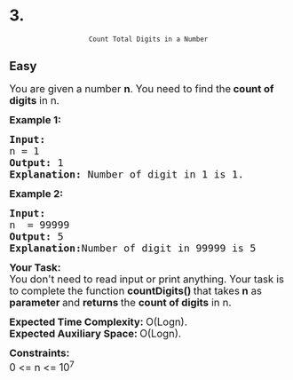# 3. 
                        Count Total Digits in a Number
##  Easy 
<div class="problem-statement">
                <p></p><p><span style="font-size:18px">You are given a number <strong>n</strong>. You need to find the<strong> count of digits</strong> in n.</span></p>

<p><span style="font-size:18px"><strong>Example 1:</strong></span></p>

<pre><span style="font-size:18px"><strong>Input:</strong></span><span style="font-size:18px"><strong>
</strong>n = 1
<strong>Output: </strong>1</span><span style="font-size:18px"><strong>
Explanation: </strong>Number of digit in 1 is 1.</span></pre>

<p><span style="font-size:18px"><strong>Example 2:</strong></span></p>

<pre><span style="font-size:18px"><strong>Input:</strong></span><span style="font-size:18px"><strong>
</strong>n  = 99999
<strong>Output: </strong>5
<strong>Explanation:</strong>Number of digit in 99999 is 5</span></pre>

<p><span style="font-size:18px"><strong>Your Task:</strong><br>
You don't need to read input or print anything. Your task is to complete the function </span><span style="font-size:18px"> <strong>countDigits()&nbsp;</strong>that takes<strong> n</strong> as <strong>parameter </strong>and <strong>returns </strong>the <strong>count of digits</strong> in n.</span></p>

<p><span style="font-size:18px"><strong>Expected Time Complexity:&nbsp;</strong>O(Logn).<br>
<strong>Expected Auxiliary Space:&nbsp;</strong>O(Logn).</span></p>

<p><strong><span style="font-size:18px">Constraints: </span></strong><br>
<span style="font-size:18px">0 &lt;= n &lt;= 10<sup>7</sup></span></p>
 <p></p>
            </div>